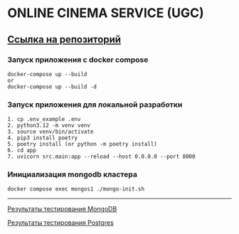 # ONLINE CINEMA SERVICE (UGC)
## [Ссылка на репозиторий](https://github.com/SmirnovaT/ugc_sprint_2)

### Запуск приложения с docker compose
```
docker-compose up --build
or
docker-compose up --build -d
```

### Запуск приложения для локальной разработки
```
1. cp .env_example .env
2. python3.12 -m venv venv
3. source venv/bin/activate
4. pip3 install poetry
5. poetry install (or python -m poetry install)
6. cd app
7. uvicorn src.main:app --reload --host 0.0.0.0 --port 8000
```

### Инициализация mongodb кластера
```console
docker compose exec mongos1 ./mongo-init.sh
```

____________________________________________________________________________
[Результаты тестирования MongoDB](research/mongo_db/result.md)

[Результаты тестирования Postgres](research/check_postgres/result.md)

